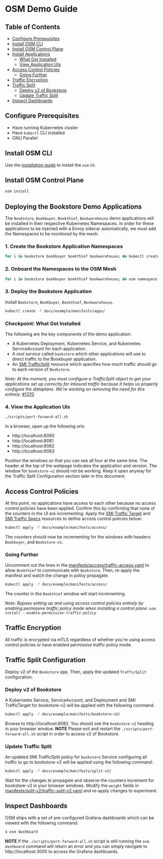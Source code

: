 # OSM Demo Guide

## Table of Contents
- [Configure Prerequisites](#configure-prerequisites)
- [Install OSM CLI](#install-osm-cli)
- [Install OSM Control Plane](#install-osm-control-plane)
- [Install Applications](#install-applications)
  - [What Got Installed](#what-got-installed)
  - [View Application UIs](#view-application-uis)
- [Access Control Policies](#access-control-policies)
  - [Going Further](#going-further)
- [Traffic Encryption](#traffic-encryption)
- [Traffic Split](#traffic-split-configuration)
  - [Deploy v2 of Bookstore](#deploy-v2-of-bookstore)
  - [Update Traffic Split](#update-traffic-split)
- [Inspect Dashboards](#inspect-dashboards)

## Configure Prerequisites
- Have running Kubernetes cluster
- Have `kubectl` CLI installed
- GNU Parallel

## Install OSM CLI
Use the [installation guide](/docs/installation_guide.md) to install the `osm` cli.

## Install OSM Control Plane
```bash
osm install
```

## Deploying the Bookstore Demo Applications
The `Bookstore`, `Bookbuyer`, `Bookthief`, `Bookwarehouse` demo applications will be installed in their respective Kubernetes Namespaces. In order for these applications to be injected with a Envoy sidecar automatically, we must add the Namespaces to be monitored by the mesh.

### 1. Create the Bookstore Application Namespaces
```bash
for i in bookstore bookbuyer bookthief bookwarehouse; do kubectl create ns $i; done
```
### 2. Onboard the Namespaces to the OSM Mesh
```bash
for i in bookstore bookbuyer bookthief bookwarehouse; do osm namespace add $i; done
```
### 3. Deploy the Bookstore Application
Install `Bookstore`, `Bookbuyer`, `Bookthief`, `Bookwarehouse`.
```bash
kubectl create -f docs/example/manifests/apps/
```

### Checkpoint: What Got Installed
The following are the key components of the demo application:

- A Kubernetes Deployment, Kubernetes Service, and Kubernetes ServiceAccount for each application.
- A *root service* called `bookstore` which other applications will use to direct traffic to the Bookbuyer application.
- An [SMI TrafficSplit][3] resource which specifies how much traffic should go to each version of `Bookstore`.

*Note: At the moment, you must configure a TrafficSplit object to get your applications set up correctly for inbound traffic because it helps us properly configure the dataplane. We're working on removing the need for this entirely.* [#1370](https://github.com/openservicemesh/osm/issues/1370)

### 4. View the Application UIs

```bash
./scripts/port-forward-all.sh
```

In a browser, open up the following urls:
- http://localhost:8080
- http://localhost:8081
- http://localhost:8082
- http://localhost:8083

Position the windows so that you can see all four at the same time. The header at the top of the webpage indicates the application and version. The window for `bookstore-v2` should not be working. Keep it open anyway for the Traffic Split Configuration section later in this document.

## Access Control Policies
At this point, no applications have access to each other because no access control policies have been applied. Confirm this by confirming that none of the counters in the UI are incrementing. Apply the [SMI Traffic Target][1] and [SMI Traffic Specs][2] resources to define access control policies below:
```bash
kubectl apply -f docs/example/manifests/access/
```
The counters should now be incrementing for the windows with headers: `Bookbuyer`, and `Bookstore-v1`.

### Going Further
Uncomment out the lines in the [manifests/access/traffic-access.yaml](manifests/access/traffic-access.yaml) to allow `Bookthief` to communicate with `Bookstore`. Then, re-apply the manifest and watch the change in policy propagate.
```bash
kubectl apply -f docs/example/manifests/access/
```
The counter in the `Bookthief` window will start incrementing.

*Note: Bypass setting up and using access control policies entirely by enabling permissive traffic policy mode when installing a control plane: `osm install --enable-permissive-traffic-policy`*

## Traffic Encryption

All traffic is encrypted via mTLS regardless of whether you're using access control policies or have enabled permissive traffic policy mode.

## Traffic Split Configuration

Deploy v2 of the `Bookstore` app. Then, apply the updated `TrafficSplit` configuration.

### Deploy v2 of Bookstore

A Kubernetes Service, ServiceAccount, and Deployment and SMI TrafficTarget for bookstore-v2 will be applied with the following command:
```bash
kubectl apply -f docs/example/manifests/bookstore-v2/
```

Browse to http://localhost:8082. You should see the `bookstore-v2` heading in your browser window. **NOTE** Please exit and restart the `./scripts/port-forward-all.sh` script in order to access v2 of Bookstore.

### Update Traffic Split

An updated SMI TrafficSplit policy for `bookstore` Service configuring all traffic to go to bookstore-v2 will be applied using the following command:
```bash
kubectl apply -f docs/example/manifests/split-v2/
```

Wait for the changes to propagate and observe the counters increment for bookstore-v2 in your browser windows. Modify the `weight` fields in [manifests/split-v2/traffic-split-v2.yaml](manifests/split-v2/traffic-split-v2.yaml) and re-apply changes to experiment.

## Inspect Dashboards
OSM ships with a set of pre-configured Grafana dashboards which can be viewed with the following command:
```bash
$ osm dashboard
```
**NOTE** If the `./scripts/port-forward-all.sh` script is still running the `osm dashboard` command will return an error and you can simply navigate to http://localhost:3000 to access the Grafana dashboards.

[1]: https://github.com/servicemeshinterface/smi-spec/blob/v0.5.0/apis/traffic-access/v1alpha2/traffic-access.md
[2]: https://github.com/servicemeshinterface/smi-spec/blob/v0.5.0/apis/traffic-specs/v1alpha3/traffic-specs.md
[3]: https://github.com/servicemeshinterface/smi-spec/blob/v0.5.0/apis/traffic-split/v1alpha2/traffic-split.md
